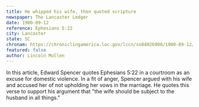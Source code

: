 ```yaml
---
title: He whipped his wife, then quoted scripture
newspaper: The Lancaster Ledger
date: 1900-09-12
reference: Ephesians 5:22
city: Lancaster
state: SC
chronam: https://chroniclingamerica.loc.gov/lccn/sn84026900/1900-09-12/ed-1/seq-1/#words=wives+submit+yourselves+unto+own+husbands+unto+lord
featured: false
author: Lincoln Mullen
---
```



In this article, Edward Spencer quotes Ephesians 5:22 in a courtroom as an excuse for domestic violence. In a fit of anger, Spencer argued with his wife and accused her of not upholding her vows in the marriage. He quotes this verse to support his argument that "the wife should be subject to the husband in all things." 
